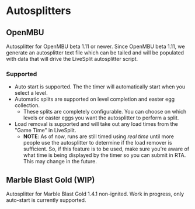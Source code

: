 # Autosplitters

## OpenMBU

Autosplitter for OpenMBU beta 1.11 or newer. Since OpenMBU beta 1.11, we generate an autosplitter text file which can be tailed and will be populated with data that will drive the LiveSplit autosplitter script.

### Supported

* Auto start is supported. The the timer will automatically start when you select a level.
* Automatic splits are supported on level completion and easter egg collection.
	* These splits are completely configurable. You can choose on which levels or easter eggs you want the autosplitter to perform a split.
* Load removal is supported and will take out any load times from the "Game Time" in LiveSplit.
	* **NOTE**: As of now, runs are still timed using _real time_ until more people use the autosplitter to determine if the load remover is sufficient. So, if this feature is to be used, make sure you're aware of what time is being displayed by the timer so you can submit in RTA. This may change in the future.

## Marble Blast Gold (WIP)

Autosplitter for Marble Blast Gold 1.4.1 non-ignited. Work in progress, only auto-start is currently supported.
